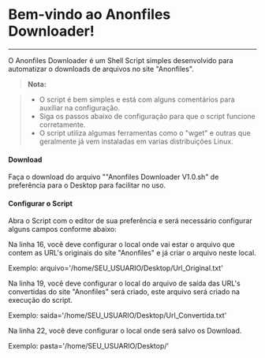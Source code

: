 Bem-vindo ao Anonfiles Downloader!
===================
----------

O Anonfiles Downloader é um Shell Script simples desenvolvido para automatizar o downloads de arquivos no site "Anonfiles".

> **Nota:**

> - O script é bem simples e está com alguns comentários para auxiliar na configuração.
> - Siga os passos abaixo de configuração para que o script funcione corretamente.
> - O script utiliza algumas ferramentas como o "wget" e outras que geralmente já vem instaladas em varias distribuições Linux.
#### <i class="icon-download"></i> Download

Faça o download do arquivo ""Anonfiles Downloader V1.0.sh" de preferência para o Desktop para facilitar no uso.

#### <i class="icon-pencil"></i> Configurar o Script

Abra o Script com o editor de sua preferência e será necessário configurar alguns campos conforme abaixo:

Na linha 16, você deve configurar o local onde vai estar o arquivo que contem as URL's originais do site "Anonfiles" e já criar o arquivo neste local.

Exemplo:
arquivo='/home/SEU_USUARIO/Desktop/Url_Original.txt'

Na linha 19, você deve configurar o local do arquivo de saída das URL's convertidas do site "Anonfiles" será criado, este arquivo será criado na execução do script.

Exemplo:
saida='/home/SEU_USUARIO/Desktop/Url_Convertida.txt'

Na linha 22, você deve configurar o local onde será salvo os Download.

Exemplo:
pasta='/home/SEU_USUARIO/Desktop/'
